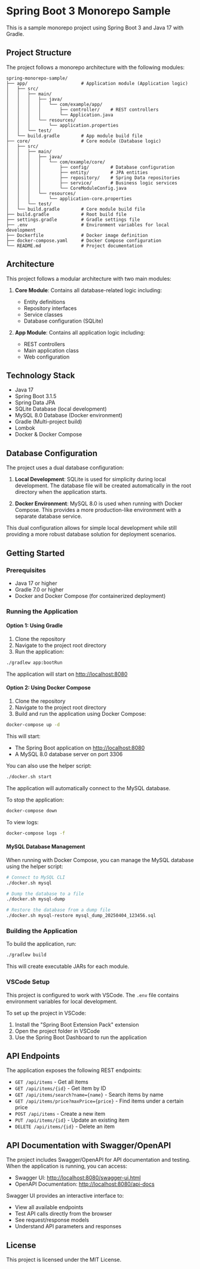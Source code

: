 # Spring Boot 3 Monorepo Sample

This is a sample monorepo project using Spring Boot 3 and Java 17 with Gradle.

## Project Structure

The project follows a monorepo architecture with the following modules:

```
spring-monorepo-sample/
├── app/                    # Application module (Application logic)
│   ├── src/
│   │   ├── main/
│   │   │   ├── java/
│   │   │   │   └── com/example/app/
│   │   │   │       ├── controller/    # REST controllers
│   │   │   │       └── Application.java
│   │   │   └── resources/
│   │   │       └── application.properties
│   │   └── test/
│   └── build.gradle        # App module build file
├── core/                   # Core module (Database logic)
│   ├── src/
│   │   ├── main/
│   │   │   ├── java/
│   │   │   │   └── com/example/core/
│   │   │   │       ├── config/        # Database configuration
│   │   │   │       ├── entity/        # JPA entities
│   │   │   │       ├── repository/    # Spring Data repositories
│   │   │   │       ├── service/       # Business logic services
│   │   │   │       └── CoreModuleConfig.java
│   │   │   └── resources/
│   │   │       └── application-core.properties
│   │   └── test/
│   └── build.gradle        # Core module build file
├── build.gradle            # Root build file
├── settings.gradle         # Gradle settings file
├── .env                    # Environment variables for local development
├── Dockerfile              # Docker image definition
├── docker-compose.yaml     # Docker Compose configuration
└── README.md               # Project documentation
```

## Architecture

This project follows a modular architecture with two main modules:

1. **Core Module**: Contains all database-related logic including:
   - Entity definitions
   - Repository interfaces
   - Service classes
   - Database configuration (SQLite)

2. **App Module**: Contains all application logic including:
   - REST controllers
   - Main application class
   - Web configuration

## Technology Stack

- Java 17
- Spring Boot 3.1.5
- Spring Data JPA
- SQLite Database (local development)
- MySQL 8.0 Database (Docker environment)
- Gradle (Multi-project build)
- Lombok
- Docker & Docker Compose

## Database Configuration

The project uses a dual database configuration:

1. **Local Development**: SQLite is used for simplicity during local development. The database file will be created automatically in the root directory when the application starts.

2. **Docker Environment**: MySQL 8.0 is used when running with Docker Compose. This provides a more production-like environment with a separate database service.

This dual configuration allows for simple local development while still providing a more robust database solution for deployment scenarios.

## Getting Started

### Prerequisites

- Java 17 or higher
- Gradle 7.0 or higher
- Docker and Docker Compose (for containerized deployment)

### Running the Application

#### Option 1: Using Gradle

1. Clone the repository
2. Navigate to the project root directory
3. Run the application:

```bash
./gradlew app:bootRun
```

The application will start on <http://localhost:8080>

#### Option 2: Using Docker Compose

1. Clone the repository
2. Navigate to the project root directory
3. Build and run the application using Docker Compose:

```bash
docker-compose up -d
```

This will start:

- The Spring Boot application on <http://localhost:8080>
- A MySQL 8.0 database server on port 3306

You can also use the helper script:

```bash
./docker.sh start
```

The application will automatically connect to the MySQL database.

To stop the application:

```bash
docker-compose down
```

To view logs:

```bash
docker-compose logs -f
```

#### MySQL Database Management

When running with Docker Compose, you can manage the MySQL database using the helper script:

```bash
# Connect to MySQL CLI
./docker.sh mysql

# Dump the database to a file
./docker.sh mysql-dump

# Restore the database from a dump file
./docker.sh mysql-restore mysql_dump_20250404_123456.sql
```

### Building the Application

To build the application, run:

```bash
./gradlew build
```

This will create executable JARs for each module.

### VSCode Setup

This project is configured to work with VSCode. The `.env` file contains environment variables for local development.

To set up the project in VSCode:

1. Install the "Spring Boot Extension Pack" extension
2. Open the project folder in VSCode
3. Use the Spring Boot Dashboard to run the application

## API Endpoints

The application exposes the following REST endpoints:

- `GET /api/items` - Get all items
- `GET /api/items/{id}` - Get item by ID
- `GET /api/items/search?name={name}` - Search items by name
- `GET /api/items/price?maxPrice={price}` - Find items under a certain price
- `POST /api/items` - Create a new item
- `PUT /api/items/{id}` - Update an existing item
- `DELETE /api/items/{id}` - Delete an item

## API Documentation with Swagger/OpenAPI

The project includes Swagger/OpenAPI for API documentation and testing. When the application is running, you can access:

- Swagger UI: <http://localhost:8080/swagger-ui.html>
- OpenAPI Documentation: <http://localhost:8080/api-docs>

Swagger UI provides an interactive interface to:

- View all available endpoints
- Test API calls directly from the browser
- See request/response models
- Understand API parameters and responses

## License

This project is licensed under the MIT License.
